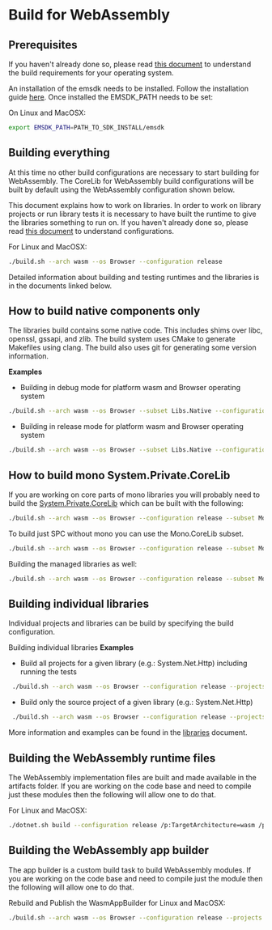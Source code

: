 # Build for WebAssembly

## Prerequisites

If you haven't already done so, please read [this document](../../README.md#Build_Requirements) to understand the build requirements for your operating system.

An installation of the emsdk needs to be installed.  Follow the installation guide [here](https://emscripten.org/docs/getting_started/downloads.html#sdk-download-and-install).  Once installed the EMSDK_PATH needs to be set:

On Linux and MacOSX:

```bash
export EMSDK_PATH=PATH_TO_SDK_INSTALL/emsdk
```

## Building everything

At this time no other build configurations are necessary to start building for WebAssembly.  The CoreLib for WebAssembly build configurations will be built by default using the WebAssembly configuration shown below. 

This document explains how to work on libraries. In order to work on library projects or run library tests it is necessary to have built the runtime to give the libraries something to run on. If you haven't already done so, please read [this document](../../README.md#Configurations) to understand configurations.


For Linux and MacOSX:
```bash
./build.sh --arch wasm --os Browser --configuration release
```

Detailed information about building and testing runtimes and the libraries is in the documents linked below.

## How to build native components only

The libraries build contains some native code. This includes shims over libc, openssl, gssapi, and zlib. The build system uses CMake to generate Makefiles using clang. The build also uses git for generating some version information.

**Examples**

- Building in debug mode for platform wasm and Browser operating system
```bash
./build.sh --arch wasm --os Browser --subset Libs.Native --configuration Debug
```

- Building in release mode for platform wasm and Browser operating system
```bash
./build.sh --arch wasm --os Browser --subset Libs.Native --configuration Release
```

## How to build mono System.Private.CoreLib

If you are working on core parts of mono libraries you will probably need to build the [System.Private.CoreLib](../../../design/coreclr/botr/corelib.md) which can be built with the following:


```bash
./build.sh --arch wasm --os Browser --configuration release --subset Mono
```

To build just SPC without mono you can use the Mono.CoreLib subset.

```bash
./build.sh --arch wasm --os Browser --configuration release --subset Mono.CoreLib
```


Building the managed libraries as well:

```bash
./build.sh --arch wasm --os Browser --configuration release --subset Mono+Libs
```

## Building individual libraries

Individual projects and libraries can be build by specifying the build configuration.

Building individual libraries
**Examples**

- Build all projects for a given library (e.g.: System.Net.Http) including running the tests

```bash
 ./build.sh --arch wasm --os Browser --configuration release --projects src/libraries/System.Net.Http/System.Net.Http.sln
```

- Build only the source project of a given library (e.g.: System.Net.Http)

```bash
 ./build.sh --arch wasm --os Browser --configuration release --projects src/libraries/System.Net.Http/src/System.Net.Http.csproj
```

More information and examples can be found in the [libraries](./README.md#building-individual-libraries) document.

## Building the WebAssembly runtime files

The WebAssembly implementation files are built and made available in the artifacts folder.  If you are working on the code base and need to compile just these modules then the following will allow one to do that.

For Linux and MacOSX:
```bash
./dotnet.sh build --configuration release /p:TargetArchitecture=wasm /p:TargetOS=Browser src/libraries/src.proj /t:NativeBinPlace 
```

## Building the WebAssembly app builder

The app builder is a custom build task to build WebAssembly modules.  If you are working on the code base and need to compile just the module then the following will allow one to do that.

Rebuild and Publish the WasmAppBuilder for Linux and MacOSX:
```bash
./build.sh --arch wasm --os Browser --configuration release --projects tools-local/tasks/mobile.tasks/WasmAppBuilder/WasmAppBuilder.csproj
```
